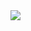 <img src="https://img.shields.io/badge/Laravel-orange?logo=laravel&logoColor=white&labelColor=gray" /> 
